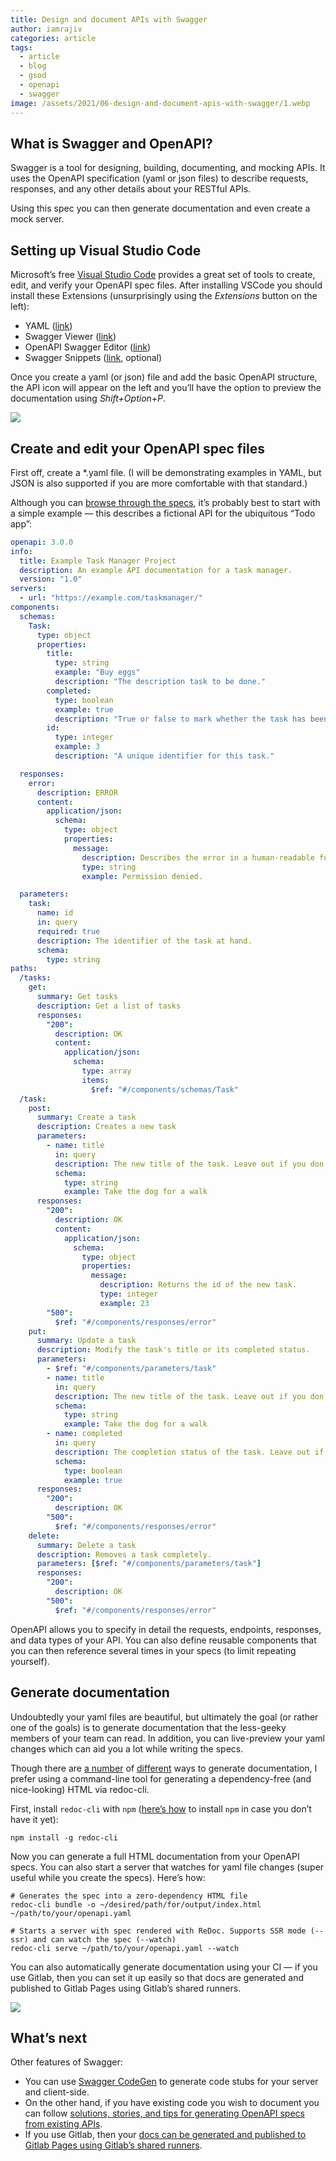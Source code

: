 ```yaml
---
title: Design and document APIs with Swagger
author: iamrajiv
categories: article
tags:
  - article
  - blog
  - gsod
  - openapi
  - swagger
image: /assets/2021/06-design-and-document-apis-with-swagger/1.webp
---
```


## What is Swagger and OpenAPI?

Swagger is a tool for designing, building, documenting, and mocking APIs. It uses the OpenAPI specification (yaml or json files) to describe requests, responses, and any other details about your RESTful APIs.

Using this spec you can then generate documentation and even create a mock server.

## Setting up Visual Studio Code

Microsoft’s free [Visual Studio Code](https://code.visualstudio.com/) provides a great set of tools to create, edit, and verify your OpenAPI spec files. After installing VSCode you should install these Extensions (unsurprisingly using the _Extensions_ button on the left):

- YAML ([link](https://marketplace.visualstudio.com/items?itemName=redhat.vscode-yaml))
- Swagger Viewer ([link](https://marketplace.visualstudio.com/items?itemName=Arjun.swagger-viewer))
- OpenAPI Swagger Editor ([link](https://marketplace.visualstudio.com/items?itemName=42Crunch.vscode-openapi))
- Swagger Snippets ([link](https://marketplace.visualstudio.com/items?itemName=adisreyaj.swagger-snippets), optional)

Once you create a yaml (or json) file and add the basic OpenAPI structure, the API icon will appear on the left and you’ll have the option to preview the documentation using _Shift+Option+P_.

<img src="../assets/2021/06-design-and-document-apis-with-swagger/2.webp" />

## Create and edit your OpenAPI spec files

First off, create a \*.yaml file. (I will be demonstrating examples in YAML, but JSON is also supported if you are more comfortable with that standard.)

Although you can [browse through the specs](https://swagger.io/specification/), it’s probably best to start with a simple example — this describes a fictional API for the ubiquitous “Todo app”:

```yaml
openapi: 3.0.0
info:
  title: Example Task Manager Project
  description: An example API documentation for a task manager.
  version: "1.0"
servers:
  - url: "https://example.com/taskmanager/"
components:
  schemas:
    Task:
      type: object
      properties:
        title:
          type: string
          example: "Buy eggs"
          description: "The description task to be done."
        completed:
          type: boolean
          example: true
          description: "True or false to mark whether the task has been completed."
        id:
          type: integer
          example: 3
          description: "A unique identifier for this task."

  responses:
    error:
      description: ERROR
      content:
        application/json:
          schema:
            type: object
            properties:
              message:
                description: Describes the error in a human-readable format.
                type: string
                example: Permission denied.

  parameters:
    task:
      name: id
      in: query
      required: true
      description: The identifier of the task at hand.
      schema:
        type: string
paths:
  /tasks:
    get:
      summary: Get tasks
      description: Get a list of tasks
      responses:
        "200":
          description: OK
          content:
            application/json:
              schema:
                type: array
                items:
                  $ref: "#/components/schemas/Task"
  /task:
    post:
      summary: Create a task
      description: Creates a new task
      parameters:
        - name: title
          in: query
          description: The new title of the task. Leave out if you don't want to change it.
          schema:
            type: string
            example: Take the dog for a walk
      responses:
        "200":
          description: OK
          content:
            application/json:
              schema:
                type: object
                properties:
                  message:
                    description: Returns the id of the new task.
                    type: integer
                    example: 23
        "500":
          $ref: "#/components/responses/error"
    put:
      summary: Update a task
      description: Modify the task's title or its completed status.
      parameters:
        - $ref: "#/components/parameters/task"
        - name: title
          in: query
          description: The new title of the task. Leave out if you don't want to change it.
          schema:
            type: string
            example: Take the dog for a walk
        - name: completed
          in: query
          description: The completion status of the task. Leave out if you don't want to change it.
          schema:
            type: boolean
            example: true
      responses:
        "200":
          description: OK
        "500":
          $ref: "#/components/responses/error"
    delete:
      summary: Delete a task
      description: Removes a task completely.
      parameters: [$ref: "#/components/parameters/task"]
      responses:
        "200":
          description: OK
        "500":
          $ref: "#/components/responses/error"
```

OpenAPI allows you to specify in detail the requests, endpoints, responses, and data types of your API. You can also define reusable components that you can then reference several times in your specs (to limit repeating yourself).

## Generate documentation

Undoubtedly your yaml files are beautiful, but ultimately the goal (or rather one of the goals) is to generate documentation that the less-geeky members of your team can read. In addition, you can live-preview your yaml changes which can aid you a lot while writing the specs.

Though there are [a number](https://swagger.io/docs/open-source-tools/swagger-ui/usage/installation/) of [different](https://github.com/Swagger2Markup/swagger2markup-cli) ways to generate documentation, I prefer using a command-line tool for generating a dependency-free (and nice-looking) HTML via redoc-cli.

First, install `redoc-cli` with `npm` ([here’s how](http://osxdaily.com/2018/06/29/how-install-nodejs-npm-mac/) to install `npm` in case you don’t have it yet):

```shell
npm install -g redoc-cli
```

Now you can generate a full HTML documentation from your OpenAPI specs. You can also start a server that watches for yaml file changes (super useful while you create the specs). Here’s how:

```shell
# Generates the spec into a zero-dependency HTML file
redoc-cli bundle -o ~/desired/path/for/output/index.html ~/path/to/your/openapi.yaml

# Starts a server with spec rendered with ReDoc. Supports SSR mode (--ssr) and can watch the spec (--watch)
redoc-cli serve ~/path/to/your/openapi.yaml --watch
```

You can also automatically generate documentation using your CI — if you use Gitlab, then you can set it up easily so that docs are generated and published to Gitlab Pages using Gitlab’s shared runners.

<img src="../assets/2021/06-design-and-document-apis-with-swagger/3.webp" />

## What’s next

Other features of Swagger:

- You can use [Swagger CodeGen](https://github.com/swagger-api/swagger-codegen) to generate code stubs for your server and client-side.
- On the other hand, if you have existing code you wish to document you can follow [solutions, stories, and tips for generating OpenAPI specs from existing APIs](https://medium.com/search?q=swagger%20existing).
- If you use Gitlab, then your [docs can be generated and published to Gitlab Pages using Gitlab’s shared runners](https://medium.com/@aronbudinszky/auto-generate-swagger-docs-to-gitlab-pages-ca040230df3a).
